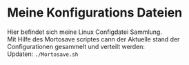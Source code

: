 # Meine Konfigurations Dateien
Hier befindet sich meine Linux Configdatei Sammlung.  
Mit Hilfe des Mortosave scriptes cann der Aktuelle stand der Configurationen gesammelt und verteilt werden:  
Updaten: `./Mortosave.sh `




